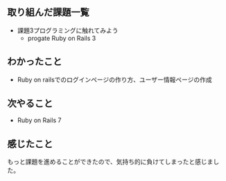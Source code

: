 ## 取り組んだ課題一覧
- 課題3プログラミングに触れてみよう
    - progate Ruby on Rails 3
## わかったこと
- Ruby on railsでのログインページの作り方、ユーザー情報ページの作成
## 次やること
- Ruby on Rails 7
## 感じたこと
もっと課題を進めることができたので、気持ち的に負けてしまったと感じました。